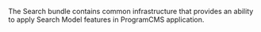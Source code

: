 The Search bundle contains common infrastructure that provides an ability to apply Search Model features in ProgramCMS application.